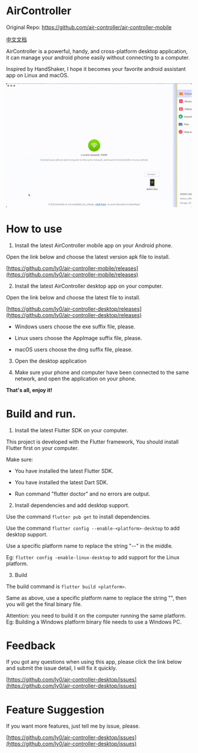 # AirController
Original Repo:  https://github.com/air-controller/air-controller-mobile

[中文文档](https://github.com/ly0/air-controller-mobile/blob/master/README_zh_CN.md)

AirController is a powerful, handy, and cross-platform desktop application, it can manage your android phone easily without connecting to a computer.

Inspired by HandShaker, I hope it becomes your favorite android assistant app on Linux and macOS.

![Preview](https://raw.githubusercontent.com/yuanhoujun/material/main/AirController/images/demo.gif)


# How to use

1. Install the latest AirController mobile app on your Android phone.

Open the link below and choose the latest version apk file to install.

[https://github.com/ly0/air-controller-mobile/releases](https://github.com/ly0/air-controller-mobile/releases)

2. Install the latest AirController desktop app on your computer.

Open the link below and choose the latest file to install.

[https://github.com/ly0/air-controller-desktop/releases](https://github.com/ly0/air-controller-desktop/releases)

* Windows users choose the exe suffix file, please.

* Linux users choose the AppImage suffix file, please.

* macOS users choose the dmg suffix file, please.

3. Open the desktop application

4. Make sure your phone and computer have been connected to the same network, and open the application on your phone.

**That's all, enjoy it!**

# Build and run.

1. Install the latest Flutter SDK on your computer.

This project is developed with the Flutter framework, You should install Flutter first on your computer.

Make sure:

* You have installed the latest Flutter SDK.

* You have installed the latest Dart SDK.

* Run command "flutter doctor" and no errors are output.



2. Install dependencies and add desktop support.

Use the command `flutter pub get` to install dependencies.

Use the command `flutter config --enable-<platform>-desktop` to add desktop support.



Use a specific platform name to replace the string "-<platform>-" in the middle.

Eg: `flutter config -enable-linux-desktop` to add support for the Linux platform.


3. Build

The build command is `flutter build <platform>`.

Same as above, use a specific platform name to replace the string "<platform>", then you will get the final binary file.

Attention: you need to build it on the computer running the same platform. Eg: Building a Windows platform binary file needs to use a Windows PC.

# Feedback

If you got any questions when using this app, please click the link below and submit the issue detail, I will fix it quickly.

[https://github.com/ly0/air-controller-desktop/issues](https://github.com/ly0/air-controller-desktop/issues)

# Feature Suggestion

If you want more features, just tell me by issue, please.

[https://github.com/ly0/air-controller-desktop/issues](https://github.com/ly0/air-controller-desktop/issues)
